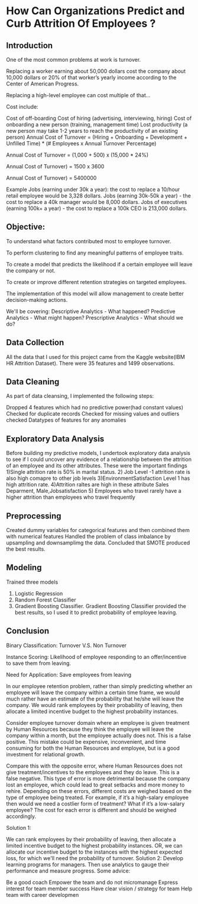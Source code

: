 # How Can Organizations Predict and Curb Attrition Of Employees ?
## Introduction
One of the most common problems at work is turnover.

Replacing a worker earning about 50,000 dollars cost the company about 10,000 dollars or 20% of that worker’s yearly income according to the Center of American Progress.

Replacing a high-level employee can cost multiple of that...

Cost include:

Cost of off-boarding
Cost of hiring (advertising, interviewing, hiring)
Cost of onboarding a new person (training, management time)
Lost productivity (a new person may take 1-2 years to reach the productivity of an existing person)
Annual Cost of Turnover = (Hiring + Onboarding + Development + Unfilled Time) * (# Employees x Annual Turnover Percentage)

Annual Cost of Turnover = (1,000 + 500) x (15,000 * 24%)

Annual Cost of Turnover) = 1500 x 3600

Annual Cost of Turnover) = 5400000

Example
Jobs (earning under 30k a year): the cost to replace a 10/hour retail employee would be 3,328 dollars.
Jobs (earning 30k-50k a year) - the cost to replace a 40k manager would be 8,000 dollars.
Jobs of executives (earning 100k+ a year) - the cost to replace a 100k CEO is 213,000 dollars.

## Objective:
To understand what factors contributed most to employee turnover.

To perform clustering to find any meaningful patterns of employee traits.

To create a model that predicts the likelihood if a certain employee will leave the company or not.

To create or improve different retention strategies on targeted employees.

The implementation of this model will allow management to create better decision-making actions.

We'll be covering:
Descriptive Analytics - What happened?
Predictive Analytics - What might happen?
Prescriptive Analytics - What should we do?

## Data Collection
All the data that I used for this project came from the Kaggle website(IBM HR Attrition Dataset). There were 35 features and 1499 observations. 
## Data Cleaning
As part of data cleansing, I implemented the following steps:

Dropped 4 features which had no predictive power(had constant values)
Checked for duplicate records
Checked for missing values and outliers
checked Datatypes of features for any anomalies
## Exploratory Data Analysis
Before building my predictive models, I undertook exploratory data analysis to see if I could uncover any evidence of a relationship between the attrition of an employee and its other attributes. These were the important findings
1)Single attrition rate is 50% in marital status.
2) Job Level -1 attrition rate is also high comapre to other job levels
3)EnvironmentSatisfaction Level 1 has high attrition rate.
4)Attrition raltes are high in these attribute Sales Deparment, Male,Jobsatisfaction 
5) Employees who travel rarely have a higher attrition than employees who travel frequently
## Preprocessing
Created dummy variables for categorical features and then combined them with numerical features
Handled the problem of class imbalance by upsampling and downsamplimg the data. Concluded that SMOTE produced the best results.
## Modeling
Trained three models 
1) Logistic Regression
2) Random Forest Classifier
3) Gradient Boosting Classifier. 
Gradient Boosting Classifier provided the best results, so I used it to  predict probability of employee leaving.
## Conclusion
Binary Classification: Turnover V.S. Non Turnover

Instance Scoring: Likelihood of employee responding to an offer/incentive to save them from leaving.

Need for Application: Save employees from leaving

In our employee retention problem, rather than simply predicting whether an employee will leave the company within a certain time frame, we would much rather have an estimate of the probability that he/she will leave the company. We would rank employees by their probability of leaving, then allocate a limited incentive budget to the highest probability instances.

Consider employee turnover domain where an employee is given treatment by Human Resources because they think the employee will leave the company within a month, but the employee actually does not. This is a false positive. This mistake could be expensive, inconvenient, and time consuming for both the Human Resources and employee, but is a good investment for relational growth.

Compare this with the opposite error, where Human Resources does not give treatment/incentives to the employees and they do leave. This is a false negative. This type of error is more detrimental because the company lost an employee, which could lead to great setbacks and more money to rehire. Depending on these errors, different costs are weighed based on the type of employee being treated. For example, if it’s a high-salary employee then would we need a costlier form of treatment? What if it’s a low-salary employee? The cost for each error is different and should be weighed accordingly.

Solution 1:

We can rank employees by their probability of leaving, then allocate a limited incentive budget to the highest probability instances. OR, we can allocate our incentive budget to the instances with the highest expected loss, for which we'll need the probability of turnover. Solution 2: Develop learning programs for managers. Then use analytics to gauge their performance and measure progress. Some advice:

Be a good coach Empower the team and do not micromanage Express interest for team member success Have clear vision / strategy for team Help team with career developmen
